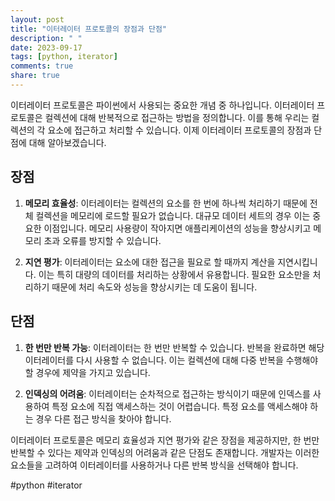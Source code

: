 ```yaml
---
layout: post
title: "이터레이터 프로토콜의 장점과 단점"
description: " "
date: 2023-09-17
tags: [python, iterator]
comments: true
share: true
---
```


이터레이터 프로토콜은 파이썬에서 사용되는 중요한 개념 중 하나입니다. 이터레이터 프로토콜은 컬렉션에 대해 반복적으로 접근하는 방법을 정의합니다. 이를 통해 우리는 컬렉션의 각 요소에 접근하고 처리할 수 있습니다. 이제 이터레이터 프로토콜의 장점과 단점에 대해 알아보겠습니다.

## 장점

1. **메모리 효율성**: 이터레이터는 컬렉션의 요소를 한 번에 하나씩 처리하기 때문에 전체 컬렉션을 메모리에 로드할 필요가 없습니다. 대규모 데이터 세트의 경우 이는 중요한 이점입니다. 메모리 사용량이 작아지면 애플리케이션의 성능을 향상시키고 메모리 초과 오류를 방지할 수 있습니다.

2. **지연 평가**: 이터레이터는 요소에 대한 접근을 필요로 할 때까지 계산을 지연시킵니다. 이는 특히 대량의 데이터를 처리하는 상황에서 유용합니다. 필요한 요소만을 처리하기 때문에 처리 속도와 성능을 향상시키는 데 도움이 됩니다.

## 단점

1. **한 번만 반복 가능**: 이터레이터는 한 번만 반복할 수 있습니다. 반복을 완료하면 해당 이터레이터를 다시 사용할 수 없습니다. 이는 컬렉션에 대해 다중 반복을 수행해야 할 경우에 제약을 가지고 있습니다.

2. **인덱싱의 어려움**: 이터레이터는 순차적으로 접근하는 방식이기 때문에 인덱스를 사용하여 특정 요소에 직접 액세스하는 것이 어렵습니다. 특정 요소를 액세스해야 하는 경우 다른 접근 방식을 찾아야 합니다.

이터레이터 프로토콜은 메모리 효율성과 지연 평가와 같은 장점을 제공하지만, 한 번만 반복할 수 있다는 제약과 인덱싱의 어려움과 같은 단점도 존재합니다. 개발자는 이러한 요소들을 고려하여 이터레이터를 사용하거나 다른 반복 방식을 선택해야 합니다.

#python #iterator